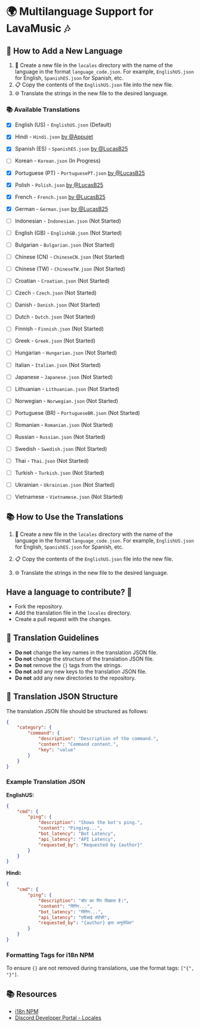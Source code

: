 # 🌍 Multilanguage Support for LavaMusic 🎶

## 🌟 How to Add a New Language

1. 📁 Create a new file in the `locales` directory with the name of the language in the format `language_code.json`. For example, `EnglishUS.json` for English, `SpanishES.json` for Spanish, etc.
2. 📋 Copy the contents of the `EnglishUS.json` file into the new file.
3. 🌐 Translate the strings in the new file to the desired language.


### 📚 Available Translations

- [x] English (US) - `EnglishUS.json` (Default)
- [x] Hindi - `Hindi.json` [by @Appujet](https://github.com/Appujet)
- [x] Spanish (ES) - `SpanishES.json` [by @LucasB25](https://github.com/LucasB25)
- [ ] Korean - `Korean.json` (In Progress)
- [x] Portuguese (PT) - `PortuguesePT.json` [by @LucasB25](https://github.com/LucasB25)
- [x] Polish - `Polish.json` [by @LucasB25](https://github.com/LucasB25)
- [x] French - `French.json` [by @LucasB25](https://github.com/LucasB25)
- [x] German - `German.json` [by @LucasB25](https://github.com/LucasB25)

- [ ] Indonesian - `Indonesian.json` (Not Started)
- [ ] English (GB) - `EnglishGB.json` (Not Started)
- [ ] Bulgarian - `Bulgarian.json` (Not Started)
- [ ] Chinese (CN) - `ChineseCN.json` (Not Started)
- [ ] Chinese (TW) - `ChineseTW.json` (Not Started)
- [ ] Croatian - `Croatian.json` (Not Started)
- [ ] Czech - `Czech.json` (Not Started)
- [ ] Danish - `Danish.json` (Not Started)
- [ ] Dutch - `Dutch.json` (Not Started)
- [ ] Finnish - `Finnish.json` (Not Started)
- [ ] Greek - `Greek.json` (Not Started)
- [ ] Hungarian - `Hungarian.json` (Not Started)
- [ ] Italian - `Italian.json` (Not Started)
- [ ] Japanese - `Japanese.json` (Not Started)
- [ ] Lithuanian - `Lithuanian.json` (Not Started)
- [ ] Norwegian - `Norwegian.json` (Not Started)
- [ ] Portuguese (BR) - `PortugueseBR.json` (Not Started)
- [ ] Romanian - `Romanian.json` (Not Started)
- [ ] Russian - `Russian.json` (Not Started)
- [ ] Swedish - `Swedish.json` (Not Started)
- [ ] Thai - `Thai.json` (Not Started)
- [ ] Turkish - `Turkish.json` (Not Started)
- [ ] Ukrainian - `Ukrainian.json` (Not Started)
- [ ] Vietnamese - `Vietnamese.json` (Not Started)


## 📚 How to Use the Translations

1. 📁 Create a new file in the `locales` directory with the name of the language in the format `language_code.json`. For example, `EnglishUS.json` for English, `SpanishES.json` for Spanish, etc.

2. 📋 Copy the contents of the `EnglishUS.json` file into the new file.

3. 🌐 Translate the strings in the new file to the desired language.


## Have a language to contribute? 🎉
- Fork the repository.
- Add the translation file in the `locales` directory.
- Create a pull request with the changes.

## 📝 Translation Guidelines

- **Do not** change the key names in the translation JSON file.
- **Do not** change the structure of the translation JSON file.
- **Do not** remove the `{}` tags from the strings.
- **Do not** add any new keys to the translation JSON file.
- **Do not** add any new directories to the repository.



## 📝 Translation JSON Structure

The translation JSON file should be structured as follows:

```json
{
	"category": {
		"command": {
			"description": "Description of the command.",
			"content": "Command content.",
			"key": "value"
		}
	}
}
```
### Example Translation JSON

**EnglishUS:**
```json
{
	"cmd": {
		"ping": {
			"description": "Shows the bot's ping.",
			"content": "Pinging...",
			"bot_latency": "Bot Latency",
			"api_latency": "API Latency",
			"requested_by": "Requested by {author}"
		}
	}
}
```

**Hindi:**
```json
{
	"cmd": {
		"ping": {
			"description": "बॉट का पिंग दिखाता है।",
			"content": "पिंगिंग...",
			"bot_latency": "पिंगिंग...",
			"api_latency": "एपीआई लेटेंसी",
			"requested_by": "{author} द्वारा अनुरोधित"
		}
	}
}
```

### Formatting Tags for i18n NPM
To ensure `{}` are not removed during translations, use the format tags: `["{", "}"]`.


## 📚 Resources
- [i18n NPM](https://www.npmjs.com/package/i18n)
- [Discord Developer Portal - Locales](https://discord.com/developers/docs/reference#locales)
